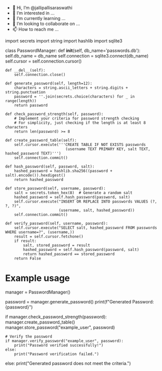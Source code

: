 - 👋 Hi, I’m @jallipallisaraswathi
- 👀 I’m interested in ...
- 🌱 I’m currently learning ...
- 💞️ I’m looking to collaborate on ...
- 📫 How to reach me ...

<!---
jallipallisaraswathi/jallipallisaraswathi is a ✨ special ✨ repository because its `README.md` (this file) appears on your GitHub profile.
You can click the Preview link to take a look at your changes.
--->
import secrets
import string
import hashlib
import sqlite3

class PasswordManager:
    def __init__(self, db_name='passwords.db'):
        self.db_name = db_name
        self.connection = sqlite3.connect(db_name)
        self.cursor = self.connection.cursor()

    def __del__(self):
        self.connection.close()

    def generate_password(self, length=12):
        characters = string.ascii_letters + string.digits + string.punctuation
        password = ''.join(secrets.choice(characters) for _ in range(length))
        return password

    def check_password_strength(self, password):
        # Implement your criteria for password strength checking
        # For simplicity, just checking if the length is at least 8 characters
        return len(password) >= 8

    def create_password_table(self):
        self.cursor.execute('''CREATE TABLE IF NOT EXISTS passwords
                               (username TEXT PRIMARY KEY, salt TEXT, hashed_password TEXT)''')
        self.connection.commit()

    def hash_password(self, password, salt):
        hashed_password = hashlib.sha256((password + salt).encode()).hexdigest()
        return hashed_password

    def store_password(self, username, password):
        salt = secrets.token_hex(8)  # Generate a random salt
        hashed_password = self.hash_password(password, salt)
        self.cursor.execute("INSERT OR REPLACE INTO passwords VALUES (?, ?, ?)",
                            (username, salt, hashed_password))
        self.connection.commit()

    def verify_password(self, username, password):
        self.cursor.execute("SELECT salt, hashed_password FROM passwords WHERE username=?", (username,))
        result = self.cursor.fetchone()
        if result:
            salt, stored_password = result
            hashed_password = self.hash_password(password, salt)
            return hashed_password == stored_password
        return False

# Example usage
manager = PasswordManager()

password = manager.generate_password()
print(f"Generated Password: {password}")

if manager.check_password_strength(password):
    manager.create_password_table()
    manager.store_password("example_user", password)

    # Verify the password
    if manager.verify_password("example_user", password):
        print("Password verified successfully!")
    else:
        print("Password verification failed.")
else:
    print("Generated password does not meet the criteria.")
